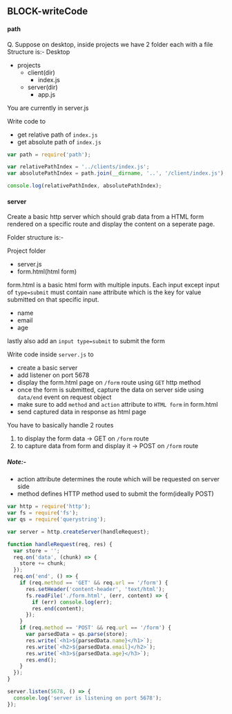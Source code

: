 ## BLOCK-writeCode

#### path

Q. Suppose on desktop, inside projects we have 2 folder each with a file
Structure is:-
Desktop

- projects
  - client(dir)
    - index.js
  - server(dir)
    - app.js

You are currently in server.js

Write code to

- get relative path of `index.js`
- get absolute path of `index.js`

```js
var path = require('path');

var relativePathIndex = '../clients/index.js';
var absolutePathIndex = path.join(__dirname, '..', '/client/index.js');

console.log(relativePathIndex, absolutePathIndex);
```

#### server

Create a basic http server which should grab data from a HTML form rendered on a specific route and display the content on a seperate page.

Folder structure is:-

Project folder

- server.js
- form.html(html form)

form.html is a basic html form with multiple inputs. Each input except input of `type=submit` must contain `name` attribute which is the key for value submitted on that specific input.

- name
- email
- age

lastly also add an `input type=submit` to submit the form

Write code inside `server.js` to

- create a basic server
- add listener on port 5678
- display the form.html page on `/form` route using `GET` http method
- once the form is submitted, capture the data on server side using `data/end` event on request object
- make sure to add `method` and `action` attribute to `HTML form` in form.html
- send captured data in response as html page

You have to basically handle 2 routes

1. to display the form data -> GET on `/form` route
2. to capture data from form and display it -> POST on `/form` route

##### Note:-

- action attribute determines the route which will be requested on server side
- method defines HTTP method used to submit the form(ideally POST)

```js
var http = require('http');
var fs = require('fs');
var qs = require('querystring');

var server = http.createServer(handleRequest);

function handleRequest(req, res) {
  var store = '';
  req.on('data', (chunk) => {
    store += chunk;
  });
  req.on('end', () => {
    if (req.method == 'GET' && req.url == '/form') {
      res.setHeader('content-header', 'text/html');
      fs.readFile('./form.html', (err, content) => {
        if (err) console.log(err);
        res.end(content);
      });
    }
    if (req.method == 'POST' && req.url == '/form') {
      var parsedData = qs.parse(store);
      res.write(`<h1>${parsedData.name}</h1>`);
      res.write(`<h2>${parsedData.email}</h2>`);
      res.write(`<h3>${parsedData.age}</h3>`);
      res.end();
    }
  });
}

server.listen(5678, () => {
  console.log('server is listening on port 5678');
});
```
